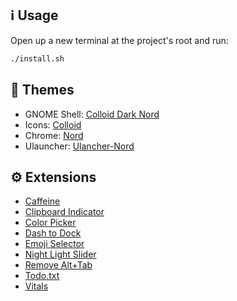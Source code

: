 ## ℹ️ Usage

Open up a new terminal at the project's root and run:

```bash
./install.sh
```

## 🎨 Themes

- GNOME Shell: [Colloid Dark Nord](https://www.gnome-look.org/p/1661959/)
- Icons: [Colloid](https://www.gnome-look.org/p/1661983/)
- Chrome: [Nord](https://chrome.google.com/webstore/detail/nord/abehfkkfjlplnjadfcjiflnejblfmmpj)
- Ulauncher: [Ulancher-Nord](https://github.com/KiranWells/ulauncher-nord/)


## ⚙️ Extensions

- [Caffeine](https://extensions.gnome.org/extension/517/caffeine/)
- [Clipboard Indicator](https://extensions.gnome.org/extension/779/clipboard-indicator/)
- [Color Picker](https://extensions.gnome.org/extension/3396/color-picker/)
- [Dash to Dock](https://extensions.gnome.org/extension/307/dash-to-dock/)
- [Emoji Selector](https://extensions.gnome.org/extension/1162/emoji-selector/)
- [Night Light Slider](https://extensions.gnome.org/extension/1276/night-light-slider/)
- [Remove Alt+Tab](https://extensions.gnome.org/extension/2741/remove-alttab-delay-v2/)
- [Todo.txt](https://extensions.gnome.org/extension/570/todotxt/)
- [Vitals](https://extensions.gnome.org/extension/1460/vitals/)
